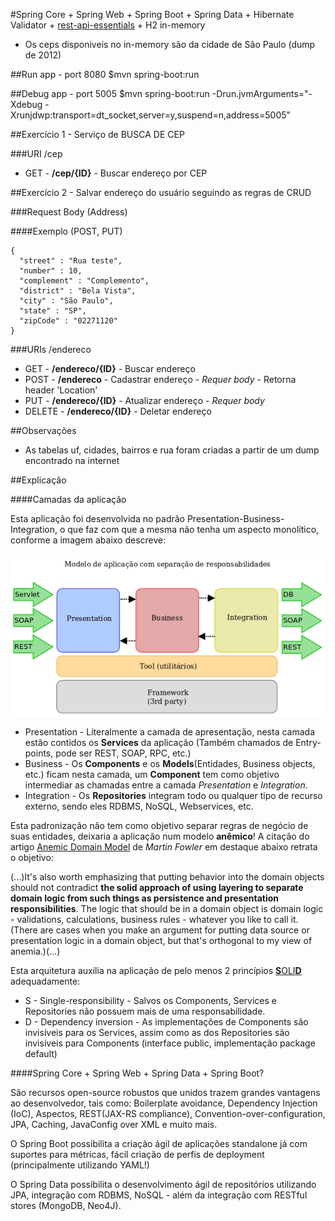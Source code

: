 #Spring Core + Spring Web + Spring Boot + Spring Data + Hibernate Validator + [rest-api-essentials](https://github.com/wellingtonmoreira/rest-api-essentials) + H2 in-memory
* Os ceps disponiveis no in-memory são da cidade de São Paulo (dump de 2012)

##Run app - port 8080
$mvn spring-boot:run

##Debug app - port 5005
$mvn spring-boot:run -Drun.jvmArguments="-Xdebug -Xrunjdwp:transport=dt_socket,server=y,suspend=n,address=5005"


##Exercício 1 - Serviço de BUSCA DE CEP

###URI /cep

- GET - **/cep/{ID}** - Buscar endereço por CEP

##Exercício 2 - Salvar endereço do usuário seguindo as regras de CRUD

###Request Body (Address)

####Exemplo (POST, PUT)

	{
      "street" : "Rua teste",
      "number" : 10,
      "complement" : "Complemento",
      "district" : "Bela Vista",
      "city" : "São Paulo",
      "state" : "SP",
      "zipCode" : "02271120"
    }

###URIs /endereco

- GET - **/endereco/{ID}** - Buscar endereço
- POST - **/endereco** - Cadastrar endereço - *Requer body* - Retorna header 'Location'
- PUT - **/endereco/{ID}** - Atualizar endereço - *Requer body*
- DELETE - **/endereco/{ID}** - Deletar endereço


##Observações
- As tabelas uf, cidades, bairros e rua foram criadas a partir de um dump encontrado na internet

##Explicação

####Camadas da aplicação

Esta aplicação foi desenvolvida no padrão Presentation-Business-Integration, o que faz com que a mesma não tenha um aspecto monolítico, conforme a imagem abaixo descreve:

![](./readme/img/Diagrama-separacao.png)

-	Presentation - Literalmente a camada de apresentação, nesta camada estão contidos os **Services** da aplicação (Também chamados de Entry-points, pode ser REST, SOAP, RPC, etc.)
-	Business - Os **Components** e os **Models**(Entidades, Business objects, etc.) ficam nesta camada, um **Component** tem como objetivo intermediar as chamadas entre a camada *Presentation* e *Integration*.
-	Integration - Os **Repositories** integram todo ou qualquer tipo de recurso externo, sendo eles RDBMS, NoSQL, Webservices, etc.

Esta padronização não tem como objetivo separar regras de negócio de suas entidades, deixaria a aplicação num modelo **anêmico**! A citação do artigo [Anemic Domain Model](http://www.martinfowler.com/bliki/AnemicDomainModel.html) de *Martin Fowler* em destaque abaixo retrata o objetivo:

(...)It's also worth emphasizing that putting behavior into the domain objects should not contradict **the solid approach of using layering to separate domain logic from such things as persistence and presentation responsibilities**. The logic that should be in a domain object is domain logic - validations, calculations, business rules - whatever you like to call it. (There are cases when you make an argument for putting data source or presentation logic in a domain object, but that's orthogonal to my view of anemia.)(...)


Esta arquitetura auxilia na aplicação de pelo menos 2 princípios [**S**OLI**D**](https://scotch.io/bar-talk/s-o-l-i-d-the-first-five-principles-of-object-oriented-design) adequadamente:
-	S - Single-responsibility - Salvos os Components, Services e Repositories não possuem mais de uma responsabilidade.
-	D - Dependency inversion - As implementações de Components são invisíveis para os Services, assim como as dos Repositories são invisíveis para Components (interface public, implementação package default)

####Spring Core + Spring Web + Spring Data + Spring Boot?

São recursos open-source robustos que unidos trazem grandes vantagens ao desenvolvedor, tais como: Boilerplate avoidance, Dependency Injection (IoC), Aspectos, REST(JAX-RS compliance), Convention-over-configuration, JPA, Caching, JavaConfig over XML e muito mais.

O Spring Boot possibilita a criação ágil de aplicações standalone já com suportes para métricas, fácil criação de perfis de deployment (principalmente utilizando YAML!)

O Spring Data possibilita o desenvolvimento ágil de repositórios utilizando JPA, integração com RDBMS, NoSQL - além da integração com RESTful stores (MongoDB, Neo4J).
